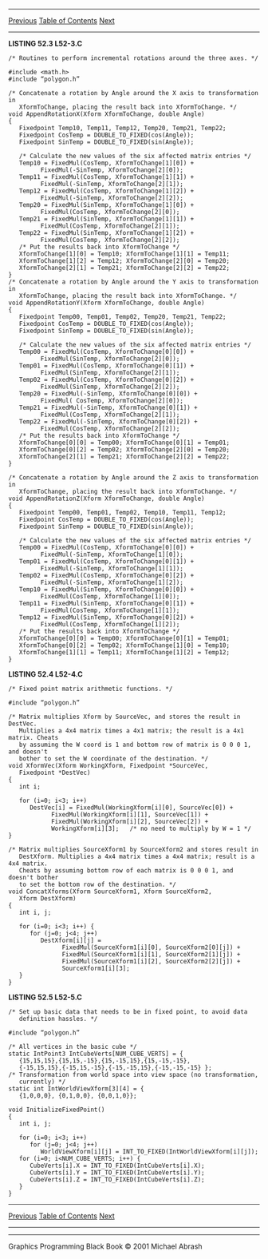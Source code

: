   ------------------------ --------------------------------- --------------------
  [Previous](52-02.html)   [Table of Contents](index.html)   [Next](52-04.html)
  ------------------------ --------------------------------- --------------------

**LISTING 52.3 L52-3.C**

    /* Routines to perform incremental rotations around the three axes. */

    #include <math.h>
    #include “polygon.h”

    /* Concatenate a rotation by Angle around the X axis to transformation in
       XformToChange, placing the result back into XformToChange. */
    void AppendRotationX(Xform XformToChange, double Angle)
    {
       Fixedpoint Temp10, Temp11, Temp12, Temp20, Temp21, Temp22;
       Fixedpoint CosTemp = DOUBLE_TO_FIXED(cos(Angle));
       Fixedpoint SinTemp = DOUBLE_TO_FIXED(sin(Angle));

       /* Calculate the new values of the six affected matrix entries */
       Temp10 = FixedMul(CosTemp, XformToChange[1][0]) +
             FixedMul(-SinTemp, XformToChange[2][0]);
       Temp11 = FixedMul(CosTemp, XformToChange[1][1]) +
             FixedMul(-SinTemp, XformToChange[2][1]);
       Temp12 = FixedMul(CosTemp, XformToChange[1][2]) +
             FixedMul(-SinTemp, XformToChange[2][2]);
       Temp20 = FixedMul(SinTemp, XformToChange[1][0]) +
             FixedMul(CosTemp, XformToChange[2][0]);
       Temp21 = FixedMul(SinTemp, XformToChange[1][1]) +
             FixedMul(CosTemp, XformToChange[2][1]);
       Temp22 = FixedMul(SinTemp, XformToChange[1][2]) +
             FixedMul(CosTemp, XformToChange[2][2]);
       /* Put the results back into XformToChange */
       XformToChange[1][0] = Temp10; XformToChange[1][1] = Temp11;
       XformToChange[1][2] = Temp12; XformToChange[2][0] = Temp20;
       XformToChange[2][1] = Temp21; XformToChange[2][2] = Temp22;
    }
    /* Concatenate a rotation by Angle around the Y axis to transformation in
       XformToChange, placing the result back into XformToChange. */
    void AppendRotationY(Xform XformToChange, double Angle)
    {
       Fixedpoint Temp00, Temp01, Temp02, Temp20, Temp21, Temp22;
       Fixedpoint CosTemp = DOUBLE_TO_FIXED(cos(Angle));
       Fixedpoint SinTemp = DOUBLE_TO_FIXED(sin(Angle));

       /* Calculate the new values of the six affected matrix entries */
       Temp00 = FixedMul(CosTemp, XformToChange[0][0]) +
             FixedMul(SinTemp, XformToChange[2][0]);
       Temp01 = FixedMul(CosTemp, XformToChange[0][1]) +
             FixedMul(SinTemp, XformToChange[2][1]);
       Temp02 = FixedMul(CosTemp, XformToChange[0][2]) +
             FixedMul(SinTemp, XformToChange[2][2]);
       Temp20 = FixedMul(-SinTemp, XformToChange[0][0]) +
             FixedMul( CosTemp, XformToChange[2][0]);
       Temp21 = FixedMul(-SinTemp, XformToChange[0][1]) +
             FixedMul(CosTemp, XformToChange[2][1]);
       Temp22 = FixedMul(-SinTemp, XformToChange[0][2]) +
             FixedMul(CosTemp, XformToChange[2][2]);
       /* Put the results back into XformToChange */
       XformToChange[0][0] = Temp00; XformToChange[0][1] = Temp01;
       XformToChange[0][2] = Temp02; XformToChange[2][0] = Temp20;
       XformToChange[2][1] = Temp21; XformToChange[2][2] = Temp22;
    }

    /* Concatenate a rotation by Angle around the Z axis to transformation in
       XformToChange, placing the result back into XformToChange. */
    void AppendRotationZ(Xform XformToChange, double Angle)
    {
       Fixedpoint Temp00, Temp01, Temp02, Temp10, Temp11, Temp12;
       Fixedpoint CosTemp = DOUBLE_TO_FIXED(cos(Angle));
       Fixedpoint SinTemp = DOUBLE_TO_FIXED(sin(Angle));

       /* Calculate the new values of the six affected matrix entries */
       Temp00 = FixedMul(CosTemp, XformToChange[0][0]) +
             FixedMul(-SinTemp, XformToChange[1][0]);
       Temp01 = FixedMul(CosTemp, XformToChange[0][1]) +
             FixedMul(-SinTemp, XformToChange[1][1]);
       Temp02 = FixedMul(CosTemp, XformToChange[0][2]) +
             FixedMul(-SinTemp, XformToChange[1][2]);
       Temp10 = FixedMul(SinTemp, XformToChange[0][0]) +
             FixedMul(CosTemp, XformToChange[1][0]);
       Temp11 = FixedMul(SinTemp, XformToChange[0][1]) +
             FixedMul(CosTemp, XformToChange[1][1]);
       Temp12 = FixedMul(SinTemp, XformToChange[0][2]) +
             FixedMul(CosTemp, XformToChange[1][2]);
       /* Put the results back into XformToChange */
       XformToChange[0][0] = Temp00; XformToChange[0][1] = Temp01;
       XformToChange[0][2] = Temp02; XformToChange[1][0] = Temp10;
       XformToChange[1][1] = Temp11; XformToChange[1][2] = Temp12;
    }

**LISTING 52.4 L52-4.C**

    /* Fixed point matrix arithmetic functions. */

    #include “polygon.h”

    /* Matrix multiplies Xform by SourceVec, and stores the result in DestVec.
       Multiplies a 4x4 matrix times a 4x1 matrix; the result is a 4x1 matrix. Cheats
       by assuming the W coord is 1 and bottom row of matrix is 0 0 0 1, and doesn't
       bother to set the W coordinate of the destination. */
    void XformVec(Xform WorkingXform, Fixedpoint *SourceVec,
       Fixedpoint *DestVec)
    {
       int i;

       for (i=0; i<3; i++)
          DestVec[i] = FixedMul(WorkingXform[i][0], SourceVec[0]) +
                FixedMul(WorkingXform[i][1], SourceVec[1]) +
                FixedMul(WorkingXform[i][2], SourceVec[2]) +
                WorkingXform[i][3];   /* no need to multiply by W = 1 */
    }

    /* Matrix multiplies SourceXform1 by SourceXform2 and stores result in
       DestXform. Multiplies a 4x4 matrix times a 4x4 matrix; result is a 4x4 matrix.
       Cheats by assuming bottom row of each matrix is 0 0 0 1, and doesn't bother
       to set the bottom row of the destination. */
    void ConcatXforms(Xform SourceXform1, Xform SourceXform2,
       Xform DestXform)
    {
       int i, j;

       for (i=0; i<3; i++) {
          for (j=0; j<4; j++)
             DestXform[i][j] =
                   FixedMul(SourceXform1[i][0], SourceXform2[0][j]) +
                   FixedMul(SourceXform1[i][1], SourceXform2[1][j]) +
                   FixedMul(SourceXform1[i][2], SourceXform2[2][j]) +
                   SourceXform1[i][3];
       }
    }

**LISTING 52.5 L52-5.C**

    /* Set up basic data that needs to be in fixed point, to avoid data
       definition hassles. */

    #include “polygon.h”

    /* All vertices in the basic cube */
    static IntPoint3 IntCubeVerts[NUM_CUBE_VERTS] = {
       {15,15,15},{15,15,-15},{15,-15,15},{15,-15,-15},
       {-15,15,15},{-15,15,-15},{-15,-15,15},{-15,-15,-15} };
    /* Transformation from world space into view space (no transformation,
       currently) */
    static int IntWorldViewXform[3][4] = {
       {1,0,0,0}, {0,1,0,0}, {0,0,1,0}};

    void InitializeFixedPoint()
    {
       int i, j;

       for (i=0; i<3; i++)
          for (j=0; j<4; j++)
             WorldViewXform[i][j] = INT_TO_FIXED(IntWorldViewXform[i][j]);
       for (i=0; i<NUM_CUBE_VERTS; i++) {
          CubeVerts[i].X = INT_TO_FIXED(IntCubeVerts[i].X);
          CubeVerts[i].Y = INT_TO_FIXED(IntCubeVerts[i].Y);
          CubeVerts[i].Z = INT_TO_FIXED(IntCubeVerts[i].Z);
       }
    }

  ------------------------ --------------------------------- --------------------
  [Previous](52-02.html)   [Table of Contents](index.html)   [Next](52-04.html)
  ------------------------ --------------------------------- --------------------

* * * * *

Graphics Programming Black Book © 2001 Michael Abrash
